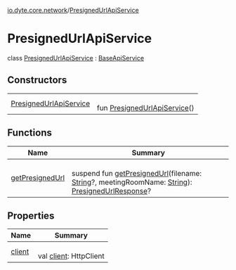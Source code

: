 [io.dyte.core.network](../index.md)/[PresignedUrlApiService](index.md)

# PresignedUrlApiService


class [PresignedUrlApiService](index.md) : [BaseApiService](../-base-api-service/index.md)

## Constructors

| | |
|---|---|
| [PresignedUrlApiService](-presigned-url-api-service.md) | <br/>fun [PresignedUrlApiService](-presigned-url-api-service.md)() |

## Functions

| Name | Summary |
|---|---|
| [getPresignedUrl](get-presigned-url.md) | <br/>suspend fun [getPresignedUrl](get-presigned-url.md)(filename: [String](https://kotlinlang.org/api/latest/jvm/stdlib/kotlin/-string/index.html)?, meetingRoomName: [String](https://kotlinlang.org/api/latest/jvm/stdlib/kotlin/-string/index.html)): [PresignedUrlResponse](../../com.dyte.mobilecorekmm.network.models/-presigned-url-response/index.md)? |

## Properties

| Name | Summary |
|---|---|
| [client](../-base-api-service/client.md) | <br/>val [client](../-base-api-service/client.md): HttpClient |

